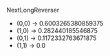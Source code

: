 NextLongReverser
- (0,0) -> 0.6003265380859375
- (1,0) -> 0.282440185546875
- (0,1) -> 0.1172332763671875
- (1,1) -> 0.0
